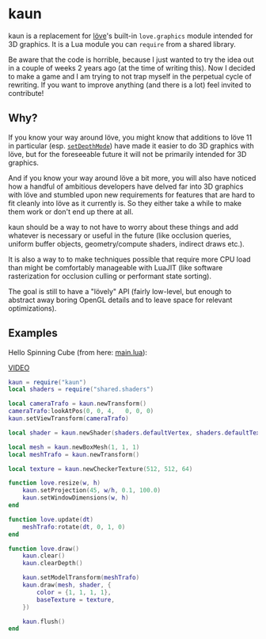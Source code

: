 # kaun
kaun is a replacement for [löve](https://love2d.org)'s built-in `love.graphics` module intended for 3D graphics. It is a Lua module you can `require` from a shared library.

Be aware that the code is horrible, because I just wanted to try the idea out in a couple of weeks 2 years ago (at the time of writing this). Now I decided to make a game and I am trying to not trap myself in the perpetual cycle of rewriting. If you want to improve anything (and there is a lot) feel invited to contribute!

## Why?
If you know your way around löve, you might know that additions to löve 11 in particular (esp. [`setDepthMode`](https://love2d.org/wiki/love.graphics.setDepthMode)) have made it easier to do 3D graphics with löve, but for the foreseeable future it will not be primarily intended for 3D graphics.

And if you know your way around löve a bit more, you will also have noticed how a handful of ambitious developers have delved far into 3D graphics with löve and stumbled upon new requirements for features that are hard to fit cleanly into löve as it currently is. So they either take a while to make them work or don't end up there at all.

kaun should be a way to not have to worry about these things and add whatever is necessary or useful in the future (like occlusion queries, uniform buffer objects, geometry/compute shaders, indirect draws etc.).

It is also a way to to make techniques possible that require more CPU load than might be comfortably manageable with LuaJIT (like software rasterization for occlusion culling or performant state sorting).

The goal is still to have a "lövely" API (fairly low-level, but enough to abstract away boring OpenGL details and to leave space for relevant optimizations).

## Examples
Hello Spinning Cube (from here: [main.lua](lovetest/test/spinny_box/main.lua)):

[VIDEO](https://streamable.com/9sx5a)

```lua
kaun = require("kaun")
local shaders = require("shared.shaders")

local cameraTrafo = kaun.newTransform()
cameraTrafo:lookAtPos(0, 0, 4,   0, 0, 0)
kaun.setViewTransform(cameraTrafo)

local shader = kaun.newShader(shaders.defaultVertex, shaders.defaultTexturedLambert)

local mesh = kaun.newBoxMesh(1, 1, 1)
local meshTrafo = kaun.newTransform()

local texture = kaun.newCheckerTexture(512, 512, 64)

function love.resize(w, h)
    kaun.setProjection(45, w/h, 0.1, 100.0)
    kaun.setWindowDimensions(w, h)
end

function love.update(dt)
    meshTrafo:rotate(dt, 0, 1, 0)
end

function love.draw()
    kaun.clear()
    kaun.clearDepth()

    kaun.setModelTransform(meshTrafo)
    kaun.draw(mesh, shader, {
        color = {1, 1, 1, 1},
        baseTexture = texture,
    })

    kaun.flush()
end
```